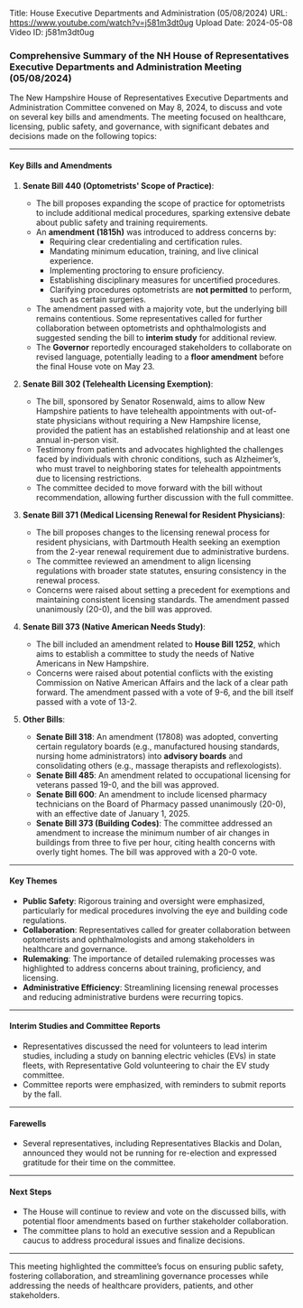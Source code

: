 Title: House Executive Departments and Administration (05/08/2024)
URL: https://www.youtube.com/watch?v=j581m3dt0ug
Upload Date: 2024-05-08
Video ID: j581m3dt0ug

### Comprehensive Summary of the NH House of Representatives Executive Departments and Administration Meeting (05/08/2024)

The New Hampshire House of Representatives Executive Departments and Administration Committee convened on May 8, 2024, to discuss and vote on several key bills and amendments. The meeting focused on healthcare, licensing, public safety, and governance, with significant debates and decisions made on the following topics:

---

#### **Key Bills and Amendments**

1. **Senate Bill 440 (Optometrists' Scope of Practice)**:
   - The bill proposes expanding the scope of practice for optometrists to include additional medical procedures, sparking extensive debate about public safety and training requirements.
   - An **amendment (1815h)** was introduced to address concerns by:
     - Requiring clear credentialing and certification rules.
     - Mandating minimum education, training, and live clinical experience.
     - Implementing proctoring to ensure proficiency.
     - Establishing disciplinary measures for uncertified procedures.
     - Clarifying procedures optometrists are **not permitted** to perform, such as certain surgeries.
   - The amendment passed with a majority vote, but the underlying bill remains contentious. Some representatives called for further collaboration between optometrists and ophthalmologists and suggested sending the bill to **interim study** for additional review.
   - The **Governor** reportedly encouraged stakeholders to collaborate on revised language, potentially leading to a **floor amendment** before the final House vote on May 23.

2. **Senate Bill 302 (Telehealth Licensing Exemption)**:
   - The bill, sponsored by Senator Rosenwald, aims to allow New Hampshire patients to have telehealth appointments with out-of-state physicians without requiring a New Hampshire license, provided the patient has an established relationship and at least one annual in-person visit.
   - Testimony from patients and advocates highlighted the challenges faced by individuals with chronic conditions, such as Alzheimer’s, who must travel to neighboring states for telehealth appointments due to licensing restrictions.
   - The committee decided to move forward with the bill without recommendation, allowing further discussion with the full committee.

3. **Senate Bill 371 (Medical Licensing Renewal for Resident Physicians)**:
   - The bill proposes changes to the licensing renewal process for resident physicians, with Dartmouth Health seeking an exemption from the 2-year renewal requirement due to administrative burdens.
   - The committee reviewed an amendment to align licensing regulations with broader state statutes, ensuring consistency in the renewal process.
   - Concerns were raised about setting a precedent for exemptions and maintaining consistent licensing standards. The amendment passed unanimously (20-0), and the bill was approved.

4. **Senate Bill 373 (Native American Needs Study)**:
   - The bill included an amendment related to **House Bill 1252**, which aims to establish a committee to study the needs of Native Americans in New Hampshire.
   - Concerns were raised about potential conflicts with the existing Commission on Native American Affairs and the lack of a clear path forward. The amendment passed with a vote of 9-6, and the bill itself passed with a vote of 13-2.

5. **Other Bills**:
   - **Senate Bill 318**: An amendment (17808) was adopted, converting certain regulatory boards (e.g., manufactured housing standards, nursing home administrators) into **advisory boards** and consolidating others (e.g., massage therapists and reflexologists).
   - **Senate Bill 485**: An amendment related to occupational licensing for veterans passed 19-0, and the bill was approved.
   - **Senate Bill 600**: An amendment to include licensed pharmacy technicians on the Board of Pharmacy passed unanimously (20-0), with an effective date of January 1, 2025.
   - **Senate Bill 373 (Building Codes)**: The committee addressed an amendment to increase the minimum number of air changes in buildings from three to five per hour, citing health concerns with overly tight homes. The bill was approved with a 20-0 vote.

---

#### **Key Themes**
- **Public Safety**: Rigorous training and oversight were emphasized, particularly for medical procedures involving the eye and building code regulations.
- **Collaboration**: Representatives called for greater collaboration between optometrists and ophthalmologists and among stakeholders in healthcare and governance.
- **Rulemaking**: The importance of detailed rulemaking processes was highlighted to address concerns about training, proficiency, and licensing.
- **Administrative Efficiency**: Streamlining licensing renewal processes and reducing administrative burdens were recurring topics.

---

#### **Interim Studies and Committee Reports**
- Representatives discussed the need for volunteers to lead interim studies, including a study on banning electric vehicles (EVs) in state fleets, with Representative Gold volunteering to chair the EV study committee.
- Committee reports were emphasized, with reminders to submit reports by the fall.

---

#### **Farewells**
- Several representatives, including Representatives Blackis and Dolan, announced they would not be running for re-election and expressed gratitude for their time on the committee.

---

#### **Next Steps**
- The House will continue to review and vote on the discussed bills, with potential floor amendments based on further stakeholder collaboration.
- The committee plans to hold an executive session and a Republican caucus to address procedural issues and finalize decisions.

---

This meeting highlighted the committee’s focus on ensuring public safety, fostering collaboration, and streamlining governance processes while addressing the needs of healthcare providers, patients, and other stakeholders.